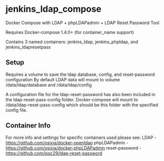 # jenkins_ldap_compose
Docker Compose with LDAP + phpLDAPadmin + LDAP Reset Password Tool

Requires Docker-compose 1.4.0+ (for container_name support)

Contains 3 named containers: jenkins_ldap, jenkins_phpldap, and jenkins_ldapresetpass

## Setup

Requires a volume to save the ldap database, config, and reset-password configuration
By default LDAP data will mount to volume /data/ldap/database and /data/ldap/config

A configuration file for the ldap-reset-password has also been included in the ldap-reset-pass-config folder. Docker-compose will mount to /data/ldap-reset-pass-config which should be this folder with the specified config file.

## Container Info

For more info and settings for specific containers used please see:
LDAP - https://github.com/osixia/docker-openldap
phpLDAPadmin - https://github.com/osixia/docker-phpLDAPadmin
reset-password - https://github.com/issc29/ldap-reset-password
